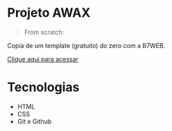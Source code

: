 # Projeto AWAX 

> From scratch:

Copia de um template (gratuito) do zero com a B7WEB.  

[Clique aqui para acessar](https://anaahrens.github.io/nlwesports)

# Tecnologias

- HTML
- CSS
- Git e Github